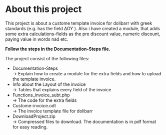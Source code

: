 # About this project

This project is about a custome template invoice for dolibarr with greek standards (e.g. has the field ΔΟΥ ). Also i have created a module, that adds some extra calculations-fields as the pre discount value, numeric discount,  paying value in words nad etc. 

<strong>Follow the steps in the Documentation-Steps file.</strong>

The project consist of the following files:
- Documentation-Steps<br>
 -> Explain how to create a module for the extra fields and how to upload the template invoice.
- Info about the Layout of the invoice <br>
 -> Tables that explains every field of the invoice 
- Functions_invoice_subt.php<br>
 -> The code for the extra fields
- Custome-invoice.odt <br>
 -> The invoice template file for dolibarr
- DownloadProject.zip<br>
 -> Compressed files to download. The documentation is in pdf format for easy reading.